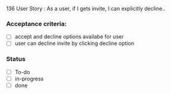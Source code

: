 
136 User Story :  As a user, if I gets invite, I can explicitly decline.. <br>
### Acceptance criteria: <br>
- [ ] accept and decline options availabe for user
- [ ] user can decline invite by clicking decline option

### Status
- [ ] To-do
- [ ] in-progress
- [ ] done

